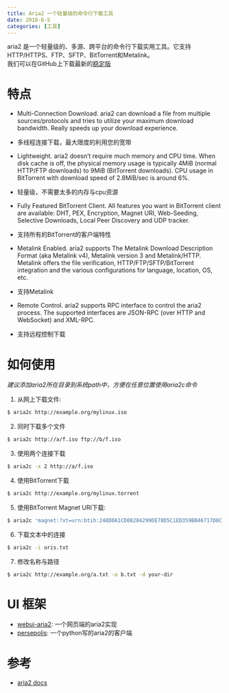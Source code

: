 ```yaml
---
title: Aria2 一个轻量级的命令行下载工具
date: 2018-6-5
categories: [工具]
---
```


aria2 是一个轻量级的、多源、跨平台的命令行下载实用工具。它支持HTTP/HTTPS、FTP、SFTP、BitTorrent和Metalink。       
我们可以在GitHub上下载最新的[稳定版](https://github.com/aria2/aria2/releases)     

<!-- more -->

# 特点
- Multi-Connection Download. aria2 can download a file from multiple sources/protocols and tries to utilize your maximum download bandwidth. Really speeds up your download experience.
- 多线程连接下载，最大限度的利用您的宽带

- Lightweight. aria2 doesn’t require much memory and CPU time. When disk cache is off, the physical memory usage is typically 4MiB (normal HTTP/FTP downloads) to 9MiB (BitTorrent downloads). CPU usage in BitTorrent with download speed of 2.8MiB/sec is around 6%.
- 轻量级，不需要太多的内存与cpu资源

- Fully Featured BitTorrent Client. All features you want in BitTorrent client are available: DHT, PEX, Encryption, Magnet URI, Web-Seeding, Selective Downloads, Local Peer Discovery and UDP tracker.
- 支持所有的BitTorrent的客户端特性

- Metalink Enabled. aria2 supports The Metalink Download Description Format (aka Metalink v4), Metalink version 3 and Metalink/HTTP. Metalink offers the file verification, HTTP/FTP/SFTP/BitTorrent integration and the various configurations for language, location, OS, etc.
- 支持Metalink

- Remote Control. aria2 supports RPC interface to control the aria2 process. The supported interfaces are JSON-RPC (over HTTP and WebSocket) and XML-RPC.
- 支持远程控制下载

# 如何使用

*建议添加aria2所在目录到系统path中，方便在任意位置使用aria2c命令*     

1. 从网上下载文件:
```bash
$ aria2c http://example.org/mylinux.iso
```
2. 同时下载多个文件
```bash
$ aria2c http://a/f.iso ftp://b/f.iso
```
3. 使用两个连接下载
```bash
$ aria2c -x 2 http://a/f.iso
```
4. 使用BitTorrent下载
```bash
$ aria2c http://example.org/mylinux.torrent
```
5. 使用BitTorrent Magnet URI下载:
```bash
$ aria2c 'magnet:?xt=urn:btih:248D0A1CD08284299DE78D5C1ED359BB46717D8C'
```
6. 下载文本中的连接
```bash
$ aria2c -i uris.txt
```
7. 修改名称与路径
```bash
$ aria2c http://example.org/a.txt -o b.txt -d your-dir
```

# UI 框架
- [webui-aria2](https://github.com/ziahamza/webui-aria2): 一个网页端的aria2实现
- [persepolis](https://github.com/persepolisdm/persepolis): 一个python写的aria2的客户端

# 参考
- [aria2 docs](https://aria2.github.io/)
